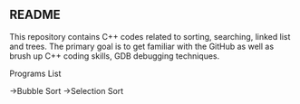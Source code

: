 README
------
This repository contains C++ codes related to sorting, searching, linked list and trees.
The primary goal is to get familiar with the GitHub as well as brush up C++ coding skills, GDB debugging techniques.

Programs List

->Bubble Sort
->Selection Sort
